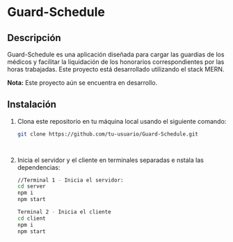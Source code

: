 # Guard-Schedule

<!-- ![Guard-Schedule Logo](url_del_logo) --> <!-- Si tienes un logo, puedes proporcionar la URL aquí -->

## Descripción

Guard-Schedule es una aplicación diseñada para cargar las guardias de los médicos y facilitar la liquidación de los honorarios correspondientes por las horas trabajadas. Este proyecto está desarrollado utilizando el stack MERN.

**Nota:** Este proyecto aún se encuentra en desarrollo.

## Instalación

1. Clona este repositorio en tu máquina local usando el siguiente comando:

   ```bash
   git clone https://github.com/tu-usuario/Guard-Schedule.git

  
2. Inicia el servidor y el cliente en terminales separadas e nstala las dependencias:

    ```bash
   //Terminal 1 - Inicia el servidor:
    cd server
    npm i
    npm start

    Terminal 2 - Inicia el cliente
    cd client
    npm i
    npm start
